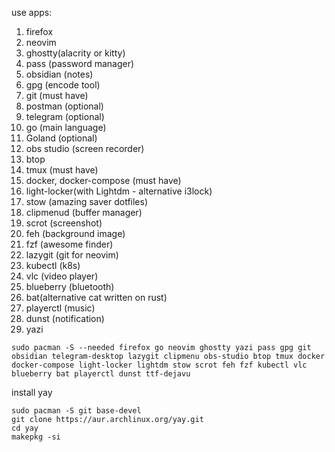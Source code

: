 use apps:
1. firefox
2. neovim
3. ghostty(alacrity or kitty)
4. pass (password manager)
5. obsidian (notes)
6. gpg (encode tool)
7. git (must have)
8. postman (optional)
9. telegram (optional)
10. go (main language)
11. Goland (optional)
12. obs studio (screen recorder)
13. btop
14. tmux (must have)
15. docker, docker-compose (must have)
16. light-locker(with Lightdm - alternative i3lock)
17. stow (amazing saver dotfiles)
18. clipmenud (buffer manager)
19. scrot (screenshot)
20. feh (background image)
21. fzf (awesome finder)
22. lazygit (git for neovim)
23. kubectl (k8s)
24. vlc (video player)
25. blueberry (bluetooth)
26. bat(alternative cat written on rust)
27. playerctl (music)
28. dunst (notification)
29. yazi


```
sudo pacman -S --needed firefox go neovim ghostty yazi pass gpg git obsidian telegram-desktop lazygit clipmenu obs-studio btop tmux docker docker-compose light-locker lightdm stow scrot feh fzf kubectl vlc blueberry bat playerctl dunst ttf-dejavu
```

install yay
```
sudo pacman -S git base-devel
git clone https://aur.archlinux.org/yay.git
cd yay
makepkg -si
```

